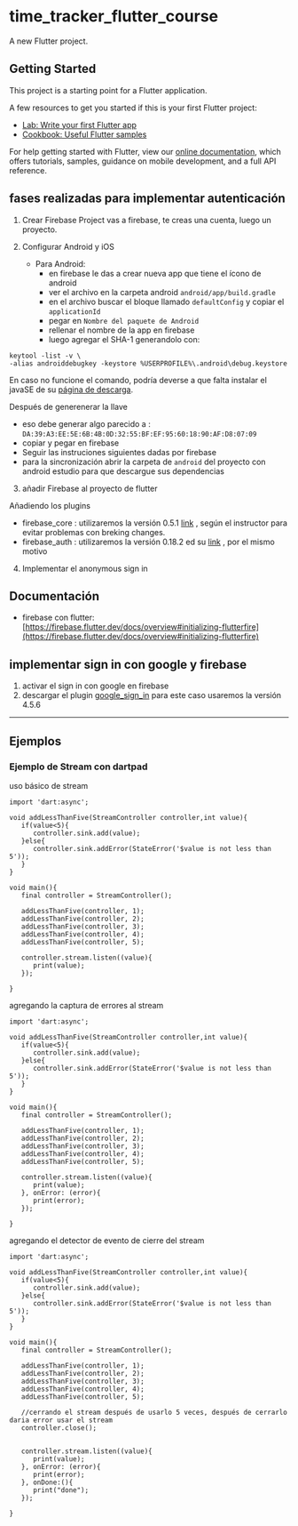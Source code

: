 # time_tracker_flutter_course

A new Flutter project.

## Getting Started

This project is a starting point for a Flutter application.

A few resources to get you started if this is your first Flutter project:

- [Lab: Write your first Flutter app](https://flutter.dev/docs/get-started/codelab)
- [Cookbook: Useful Flutter samples](https://flutter.dev/docs/cookbook)

For help getting started with Flutter, view our
[online documentation](https://flutter.dev/docs), which offers tutorials,
samples, guidance on mobile development, and a full API reference.

## fases realizadas para implementar autenticación

1. Crear Firebase Project
   vas a firebase, te creas una cuenta, luego un proyecto.

2. Configurar Android y iOS

   - Para Android:
     - en firebase le das a crear nueva app que tiene el ícono de android
     - ver el archivo en la carpeta android `android/app/build.gradle`
     - en el archivo buscar el bloque llamado `defaultConfig` y copiar el `applicationId`
     - pegar en `Nombre del paquete de Android`
     - rellenar el nombre de la app en firebase
     - luego agregar el SHA-1 generandolo con:

```
keytool -list -v \
-alias androiddebugkey -keystore %USERPROFILE%\.android\debug.keystore
```

En caso no funcione el comando, podría deverse a que falta instalar el javaSE de su [página de descarga](https://www.oracle.com/java/technologies/javase-downloads.html).

Después de generenerar la llave

- eso debe generar algo parecido a : `DA:39:A3:EE:5E:6B:4B:0D:32:55:BF:EF:95:60:18:90:AF:D8:07:09`
- copiar y pegar en firebase
- Seguir las instruciones siguientes dadas por firebase
- para la sincronización abrir la carpeta de `android` del proyecto con android estudio para que descargue sus dependencias

3. añadir Firebase al proyecto de flutter

Añadiendo los plugins

- firebase_core : utilizaremos la versión 0.5.1 [link](https://pub.dev/packages/firebase_core/install) , según el instructor para evitar problemas con breking changes.
- firebase_auth : utilizaremos la versión 0.18.2 ed su [link](https://pub.dev/packages/firebase_auth) , por el mismo motivo

4. Implementar el anonymous sign in

## Documentación

- firebase con flutter: [https://firebase.flutter.dev/docs/overview#initializing-flutterfire](https://firebase.flutter.dev/docs/overview#initializing-flutterfire)

## implementar sign in con google y firebase

1. activar el sign in con google en firebase
2. descargar el plugin [google_sign_in](https://pub.dev/packages/google_sign_in) para este caso usaremos la versión 4.5.6

---

## Ejemplos

### Ejemplo de Stream con dartpad

uso básico de stream

```
import 'dart:async';

void addLessThanFive(StreamController controller,int value){
   if(value<5){
      controller.sink.add(value);
   }else{
      controller.sink.addError(StateError('$value is not less than 5'));
   }
}

void main(){
   final controller = StreamController();

   addLessThanFive(controller, 1);
   addLessThanFive(controller, 2);
   addLessThanFive(controller, 3);
   addLessThanFive(controller, 4);
   addLessThanFive(controller, 5);

   controller.stream.listen((value){
      print(value);
   });

}
```

agregando la captura de errores al stream

```
import 'dart:async';

void addLessThanFive(StreamController controller,int value){
   if(value<5){
      controller.sink.add(value);
   }else{
      controller.sink.addError(StateError('$value is not less than 5'));
   }
}

void main(){
   final controller = StreamController();

   addLessThanFive(controller, 1);
   addLessThanFive(controller, 2);
   addLessThanFive(controller, 3);
   addLessThanFive(controller, 4);
   addLessThanFive(controller, 5);

   controller.stream.listen((value){
      print(value);
   }, onError: (error){
      print(error);
   });

}
```

agregando el detector de evento de cierre del stream

```
import 'dart:async';

void addLessThanFive(StreamController controller,int value){
   if(value<5){
      controller.sink.add(value);
   }else{
      controller.sink.addError(StateError('$value is not less than 5'));
   }
}

void main(){
   final controller = StreamController();

   addLessThanFive(controller, 1);
   addLessThanFive(controller, 2);
   addLessThanFive(controller, 3);
   addLessThanFive(controller, 4);
   addLessThanFive(controller, 5);

   //cerrando el stream después de usarlo 5 veces, después de cerrarlo daria error usar el stream
   controller.close();


   controller.stream.listen((value){
      print(value);
   }, onError: (error){
      print(error);
   }, onDone:(){
      print("done");
   });

}
```

